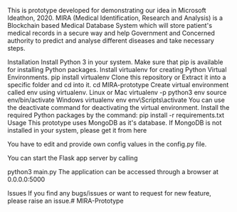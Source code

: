 This is prototype developed for demonstrating our idea in Microsoft Ideathon, 2020. MIRA (Medical Identification, Research and Analysis) is a Blockchain based Medical Database System which will store patient's medical records in a secure way and help Government and Concerned authority to predict and analyse different diseases and take necessary steps.

Installation
Install Python 3 in your system. Make sure that pip is available for installing Python packages.
Install virtualenv for creating Python Virtual Environments.
pip install virtualenv
Clone this repository or Extract it into a specific folder and cd into it.
cd MIRA-prototype
Create virtual environment called env using virtualenv.
Linux or Mac
virtualenv -p python3 env
source env/bin/activate
Windows
virtualenv env
env\Scripts\activate
You can use the deactivate command for deactivating the virtual environment.
Install the required Python packages by the command:
pip install -r requirements.txt
Usage
This prototype uses MongoDB as it's database. If MongoDB is not installed in your system, please get it from here

You have to edit and provide own config values in the config.py file.

You can start the Flask app server by calling

python3 main.py
The application can be accessed through a browser at 0.0.0.0:5000

Issues
If you find any bugs/issues or want to request for new feature, please raise an issue.# MIRA-Prototype
